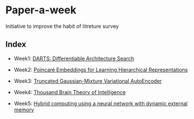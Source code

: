 # Paper-a-week
Initiative to improve the habit of litreture survey


## Index

+ Week1: [DARTS: Differentiable Architecture Search](./Reviews/Week1-Differentiable-ARchiTecture-Search-Review.md)

+ Week2: [Poincaré Embeddings for Learning Hierarchical Representations](./Reviews/Week2-Poincaré-Embeddings-for-Learning-Hierarchical-Representations-Review.md)

+ Week3: [Truncated Gaussian-Mixture Variational AutoEncoder](./Reviews/Week3-tGMM-VAE-Review.md)

+ Week4: [Thousand Brain Theory of Intelligence](./Reviews/Week4-Thousand-Brain-Theory-Review.md)

+ Week5: [Hybrid computing using a neural network with dynamic external memory](./Reviews/Week5-DNV-Review.md)
